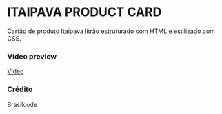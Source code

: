 # ITAIPAVA PRODUCT CARD

Cartão de produto Itaipava litrão estruturado com HTML e estilizado com CSS.


### Vídeo preview

[Video](https://github.com/walterowisk/itaipava-card-product/blob/main/assets/itaipava-card-product.mp4)

### Crédito
Brasilcode